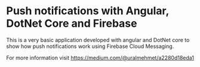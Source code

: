 # Push notifications with Angular, DotNet Core and Firebase
This is a very basic application developed with angular and DotNet core to show how push notifications work using Firebase Cloud Messaging.

For more information visit https://medium.com/@uralmehmet/a2280d18eda1
